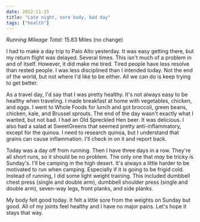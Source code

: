 ```yaml
---
date: 2022-11-15
title: "Late night, sore body, bad day"
tags: ["health"]
---
```


*Running Mileage Total:* 15.83 Miles (no change)

I had to make a day trip to Palo Alto yesterday. It was easy getting there, but my return flight was delayed. Several times. This isn't much of a problem in and of itself. However, it did make me tired. Tired people have less resolve than rested people. I was less disciplined than I intended today. Not the end of the world, but not where I'd like to be either. All we can do is keep trying to get better.

As a travel day, I'd say that I was pretty healthy. It's not always easy to be healthy when traveling. I made breakfast at home with vegetables, chicken, and eggs. I went to Whole Foods for lunch and got broccoli, green beans, chicken, kale, and Brussel sprouts. The end of the day wasn't exactly what I wanted, but not bad. I had an Old Spreckled Hen beer. It was delicious. I also had a salad at SweetGreens that seemed pretty anti-inflammatory, except for the quinoa. I need to research quinoa, but I understand that grains can cause inflammation. I'll check in on it and report back.

Today was a day off from running. Then I have three days in a row. They're all short runs, so it should be no problem. The only one that *may* be tricky is Sunday's. I'll be camping in the high desert. It's always a little harder to be motivated to run when camping. Especially if it is going to be frigid cold. Instead of running, I did some light weight training. This included dumbbell chest press (single and double arm), dumbbell shoulder press (single and double arm), seven-way legs, front planks, and side planks. 

My body felt good today. It felt a little sore from the weights on Sunday but good. All of my joints feel healthy and I have no major pains. Let's hope it stays that way.